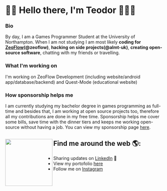 # 👋🏻 Hello there, I'm Teodor 👨🏻‍💻

<!-- <img src="https://raw.githubusercontent.com/M0nica/M0nica/master/gh-header-image-cropped.png" alt="Banner that describes Teodor Grigor - games programmer and android developer"> -->

### Bio
By day, I am a Games Programmer Student at the University of Northampton. When I am not studying I am most likely **coding for [ZeoFlow](https://zeoflow.com/team/teodor_g)(@zeoflow)**, **hacking on side projects(@almt-uk)**, **creating open-source software**, chatting with my friends or travelling.

### What I'm working on
I'm working on ZeoFlow Development (including website/android app/database/backend) and Quest-Mode (educational website)

### How sponsorship helps me
I am currently studying my bachelor degree in games programming as full-time and besides that, I am working at open source projects too, therefore all my contributions are done in my free time. Sponsorship helps me cover some bills, save time with the dinner tiers and keeps me working open-source without having a job. You can view my sponsorship page <a href="https://github.com/sponsors/TeodorHMX1">here</a>.

## Find me around the web 🌎: <a href="https://github.com/sponsors/TeodorHMX1"><img align="left" width="150" height="150" src="https://github.com/M0nica/M0nica/blob/main/octomonica/m0nica-octocat-rotating.gif?raw=true"></a>
- Sharing updates on <a href="https://www.linkedin.com/in/teo.grigor/">LinkedIn</a> 💼
- View my portofolio <a href="https://team.zeoflow.com/teodor_g">here</a>
- Follow me on <a href="https://instagram.com/teo.grigor">Instagram</a>
